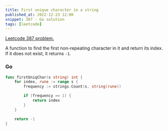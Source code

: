 ```yaml
---
title: First unique character in a string
published_at: 2022-12-23 12:00
snippet: 387 - Go solution
tags: [leetcode]
---
```


[Leetcode 387 problem.](https://leetcode.com/problems/first-unique-character-in-a-string/)

A function to find the first non-repeating character in it and return its index. If it does not exist, it returns `-1`.

### Go

```go
func firstUniqChar(s string) int {
    for index, rune := range s {
        frequency := strings.Count(s, string(rune))

        if (frequency == 1) {
            return index
        }
    }

    return -1
}
```